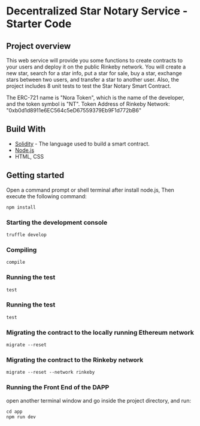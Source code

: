 # Decentralized Star Notary Service - Starter Code

## Project overview

This web service will provide you some functions to create contracts to your users and deploy it on the public Rinkeby network. You will create a new star, search for a star info, put a star for sale, buy a star, exchange stars between two users, and transfer a star to another user. Also, the project includes 8 unit tests to test the Star Notary Smart Contract.

The ERC-721 name is "Nora Token", which is the name of the developer, and the token symbol is "NT".
Token Address of Rinkeby Network:
"0xb0d1d8911e6EC564c5eD67559379Eb9F1d772bB6"

## Build With
* [Solidity](https://solidity.readthedocs.io/en/v0.4.24/) - The language used to build a smart contract.
* [Node.js](https://nodejs.org/en/docs/)
* HTML, CSS

## Getting started
Open a command prompt or shell terminal after install node.js, Then execute the following command:

```
npm install
```

### Starting the development console
```
truffle develop
```
### Compiling
```
compile
```
### Running the test
```
test
```
### Running the test
```
test
```
### Migrating the contract to the locally running Ethereum network
```
migrate --reset
```
### Migrating the contract to the Rinkeby network
```
migrate --reset --network rinkeby
```
### Running the Front End of the DAPP
open another terminal window and go inside the project directory, and run:

```
cd app
npm run dev
```
